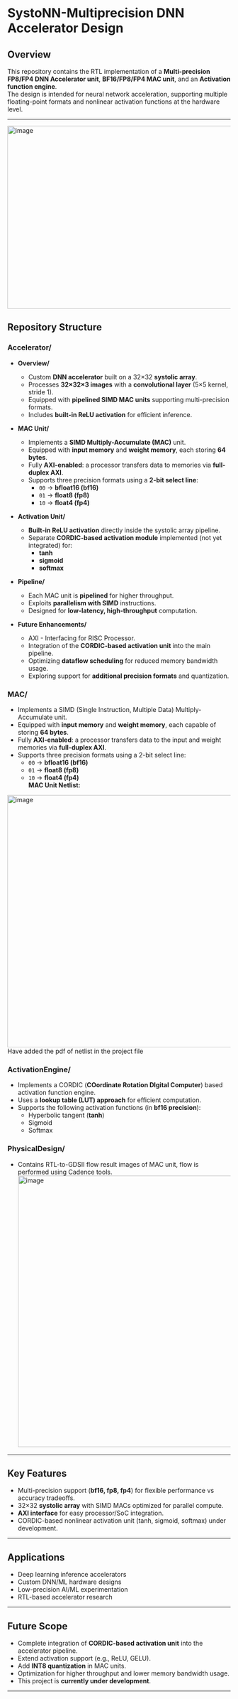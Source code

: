 # SystoNN-Multiprecision DNN Accelerator Design

## Overview
This repository contains the RTL implementation of a **Multi-precision FP8/FP4 DNN Accelerator unit**, **BF16/FP8/FP4 MAC unit**, and an **Activation function engine**.  
The design is intended for neural network acceleration, supporting multiple floating-point formats and nonlinear activation functions at the hardware level.

---
<img width="557" height="412" alt="image" src="https://github.com/user-attachments/assets/6c8f6c43-4b2f-4fbf-909b-849e90d23621" />

## Repository Structure
### Accelerator/

- **Overview/**
  - Custom **DNN accelerator** built on a 32×32 **systolic array**.
  - Processes **32×32×3 images** with a **convolutional layer** (5×5 kernel, stride 1).
  - Equipped with **pipelined SIMD MAC units** supporting multi-precision formats.
  - Includes **built-in ReLU activation** for efficient inference.

- **MAC Unit/**
  - Implements a **SIMD Multiply-Accumulate (MAC)** unit.
  - Equipped with **input memory** and **weight memory**, each storing **64 bytes**.
  - Fully **AXI-enabled**: a processor transfers data to memories via **full-duplex AXI**.
  - Supports three precision formats using a **2-bit select line**:
    - `00` → **bfloat16 (bf16)**
    - `01` → **float8 (fp8)**
    - `10` → **float4 (fp4)**

- **Activation Unit/**
  - **Built-in ReLU activation** directly inside the systolic array pipeline.
  - Separate **CORDIC-based activation module** implemented (not yet integrated) for:
    - **tanh**
    - **sigmoid**
    - **softmax**

- **Pipeline/**
  - Each MAC unit is **pipelined** for higher throughput.
  - Exploits **parallelism with SIMD** instructions.
  - Designed for **low-latency, high-throughput** computation.

- **Future Enhancements/**
  - AXI - Interfacing for RISC Processor.
  - Integration of the **CORDIC-based activation unit** into the main pipeline.
  - Optimizing **dataflow scheduling** for reduced memory bandwidth usage.
  - Exploring support for **additional precision formats** and quantization.  
### MAC/
  - Implements a SIMD (Single Instruction, Multiple Data) Multiply-Accumulate unit.
  - Equipped with **input memory** and **weight memory**, each capable of storing **64 bytes**.
  - Fully **AXI-enabled**: a processor transfers data to the input and weight memories via **full-duplex AXI**.
  - Supports three precision formats using a 2-bit select line:
    - `00` → **bfloat16 (bf16)**
    - `01` → **float8 (fp8)**
    - `10` → **float4 (fp4)**  
**MAC Unit Netlist:**
<img width="1639" height="568" alt="image" src="https://github.com/user-attachments/assets/8cf3e9a1-36b2-4114-8a2a-e622dfcd8e3f" />
Have added the pdf of netlist in the project file  

### ActivationEngine/
  - Implements a CORDIC (**COordinate Rotation DIgital Computer**) based activation function engine.
  - Uses a **lookup table (LUT) approach** for efficient computation.
  - Supports the following activation functions (in **bf16 precision**):
    - Hyperbolic tangent (**tanh**)
    - Sigmoid
    - Softmax

### PhysicalDesign/
  - Contains RTL-to-GDSII flow result images of MAC unit, flow is performed using Cadence tools.
    <img width="609" height="611" alt="image" src="https://github.com/user-attachments/assets/eab3538b-bf5f-4548-a1da-03fba5ab7055" />

---

## Key Features
- Multi-precision support (**bf16, fp8, fp4**) for flexible performance vs accuracy tradeoffs.  
- 32×32 **systolic array** with SIMD MACs optimized for parallel compute.  
- **AXI interface** for easy processor/SoC integration.  
- CORDIC-based nonlinear activation unit (tanh, sigmoid, softmax) under development.  

---

## Applications
- Deep learning inference accelerators  
- Custom DNN/ML hardware designs  
- Low-precision AI/ML experimentation  
- RTL-based accelerator research  

---

## Future Scope
- Complete integration of **CORDIC-based activation unit** into the accelerator pipeline.  
- Extend activation support (e.g., ReLU, GELU).  
- Add **INT8 quantization** in MAC units.  
- Optimization for higher throughput and lower memory bandwidth usage.  
- This project is **currently under development**.

---

